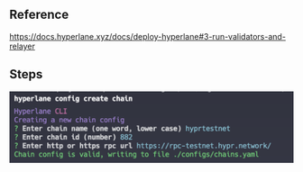 ## Reference

https://docs.hyperlane.xyz/docs/deploy-hyperlane#3-run-validators-and-relayer

## Steps

![alt text](image.png)

